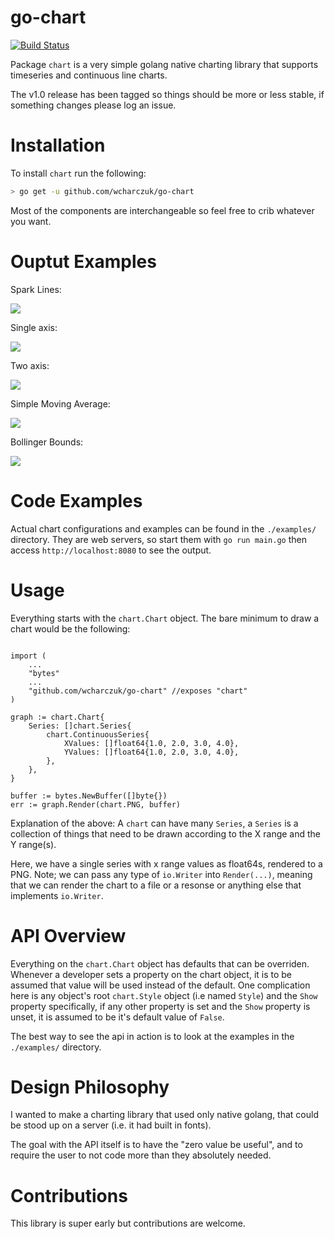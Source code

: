 go-chart
========
[![Build Status](https://travis-ci.org/wcharczuk/go-chart.svg?branch=master)](https://travis-ci.org/wcharczuk/go-chart)

Package `chart` is a very simple golang native charting library that supports timeseries and continuous
line charts. 

The v1.0 release has been tagged so things should be more or less stable, if something changes please log an issue.

# Installation

To install `chart` run the following:

```bash
> go get -u github.com/wcharczuk/go-chart
```

Most of the components are interchangeable so feel free to crib whatever you want. 

# Ouptut Examples 

Spark Lines:

![](https://raw.githubusercontent.com/wcharczuk/go-chart/master/images/tvix_ltm.png)

Single axis:

![](https://raw.githubusercontent.com/wcharczuk/go-chart/master/images/goog_ltm.png)

Two axis:

![](https://raw.githubusercontent.com/wcharczuk/go-chart/master/images/two_axis.png)

Simple Moving Average:

![](https://raw.githubusercontent.com/wcharczuk/go-chart/master/images/ma_goog_ltm.png)

Bollinger Bounds:

![](https://raw.githubusercontent.com/wcharczuk/go-chart/master/images/spy_ltm_bbs.png)

# Code Examples

Actual chart configurations and examples can be found in the `./examples/` directory. They are web servers, so start them with `go run main.go` then access `http://localhost:8080` to see the output.

# Usage

Everything starts with the `chart.Chart` object. The bare minimum to draw a chart would be the following:

```golang

import (
    ...
    "bytes"
    ...
    "github.com/wcharczuk/go-chart" //exposes "chart"
)

graph := chart.Chart{
    Series: []chart.Series{
        chart.ContinuousSeries{
            XValues: []float64{1.0, 2.0, 3.0, 4.0},
            YValues: []float64{1.0, 2.0, 3.0, 4.0},
        },
    },
}

buffer := bytes.NewBuffer([]byte{})
err := graph.Render(chart.PNG, buffer)
```

Explanation of the above: A `chart` can have many `Series`, a `Series` is a collection of things that need to be drawn according to the X range and the Y range(s).

Here, we have a single series with x range values as float64s, rendered to a PNG. Note; we can pass any type of `io.Writer` into `Render(...)`, meaning that we can render the chart to a file or a resonse or anything else that implements `io.Writer`.

# API Overview

Everything on the `chart.Chart` object has defaults that can be overriden. Whenever a developer sets a property on the chart object, it is to be assumed that value will be used instead of the default. One complication here
is any object's root `chart.Style` object (i.e named `Style`) and the `Show` property specifically, if any other property is set and the `Show` property is unset, it is assumed to be it's default value of `False`.

The best way to see the api in action is to look at the examples in the `./examples/` directory.

# Design Philosophy

I wanted to make a charting library that used only native golang, that could be stood up on a server (i.e. it had built in fonts).

The goal with the API itself is to have the "zero value be useful", and to require the user to not code more than they absolutely needed.

# Contributions

This library is super early but contributions are welcome.
